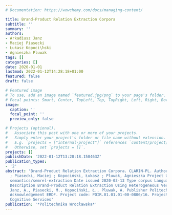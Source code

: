 ```yaml
---
# Documentation: https://wowchemy.com/docs/managing-content/

title: Brand-Product Relation Extraction Corpora
subtitle: ''
summary: ''
authors:
- Arkadiusz Janz
- Maciej Piasecki
- Łukasz Kopoci\ŉski
- Agnieszka Pluwak
tags: []
categories: []
date: 2020-01-01
lastmod: 2022-01-12T14:28:18+01:00
featured: false
draft: false

# Featured image
# To use, add an image named `featured.jpg/png` to your page's folder.
# Focal points: Smart, Center, TopLeft, Top, TopRight, Left, Right, BottomLeft, Bottom, BottomRight.
image:
  caption: ''
  focal_point: ''
  preview_only: false

# Projects (optional).
#   Associate this post with one or more of your projects.
#   Simply enter your project's folder or file name without extension.
#   E.g. `projects = ["internal-project"]` references `content/project/deep-learning/index.md`.
#   Otherwise, set `projects = []`.
projects: []
publishDate: '2022-01-12T13:28:18.158463Z'
publication_types:
- '2'
abstract: 'Brand-Product Relation Extraction Corpora. CLARIN-PL. Authors Janz, Arkadiusz
  ; Piasecki, Maciej ; Kopociński, Łukasz ; Pluwak, Agnieszka Project URL https://gitlab.clarin-pl.eu/team-
  semantics/semrel-extraction Date issued 2020-03-13 Type corpus Language(s) Polish
  Description Brand-Product Relation Extraction Using Heterogeneous Vector SpaceRepresentations,
  Janz, A., Piasecki, M., Kopociński, Ł., Pluwak, A. Publisher Politechnika Wrocławska
  Acknowledgement ERDF. Project code: POIR.01.01.01-00-0806/16. Project name: Senti
  Cognitive Services'
publication: '*Politechnika Wrocławska*'
---
```

